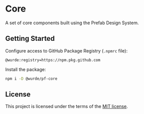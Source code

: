 # Core

A set of core components built using the Prefab Design System.

## Getting Started

Configure access to GitHub Package Registry (`.npmrc` file):

```
@wurde:registry=https://npm.pkg.github.com
```

Install the package:

```bash
npm i -D @wurde/pf-core
```

## License

This project is licensed under the terms of the [MIT license](/LICENSE).
